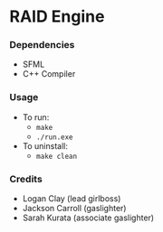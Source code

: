 # RAID Engine
### Dependencies
- SFML
- C++ Compiler

### Usage
- To run:
    - `make`
    - `./run.exe`
- To uninstall:
    - `make clean`

### Credits
- Logan Clay (lead girlboss)
- Jackson Carroll (gaslighter)
- Sarah Kurata (associate gaslighter)
